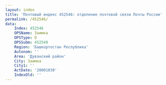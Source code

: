 ```yaml
---
layout: index
title: 'Почтовый индекс 452546: отделение почтовой связи Почты России'
permalink: /452546/
data:
    Index: 452546
    OPSName: Заимка
    OPSType: О
    OPSSubm: 452549
    Region: 'Башкортостан Республика'
    Autonom: ''
    Area: 'Дуванский район'
    City: Заимка
    City1: ''
    ActDate: '20001030'
    IndexOld: ''
---
```

